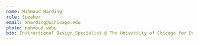 ```yaml
---
name: Mahmoud Harding
role: Speaker
email: mharding@uchicago.edu
photo: mahmoud.webp
bio: Instructional Design Specialist @ The University of Chicago for Data Science 4 Everyone
---
```

